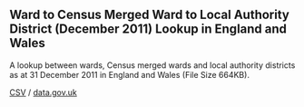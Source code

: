 ## Ward to Census Merged Ward to Local Authority District (December 2011) Lookup in England and Wales

A lookup between wards, Census merged wards and local authority districts as at 31 December 2011 in England and Wales (File Size 664KB).

[CSV](csv/147.csv) / [data.gov.uk](https://data.gov.uk/dataset/55ce030b-8cdb-4185-b670-5b7a3b999c38/ward-to-census-merged-ward-to-local-authority-district-december-2011-lookup-in-england-and-wales)


